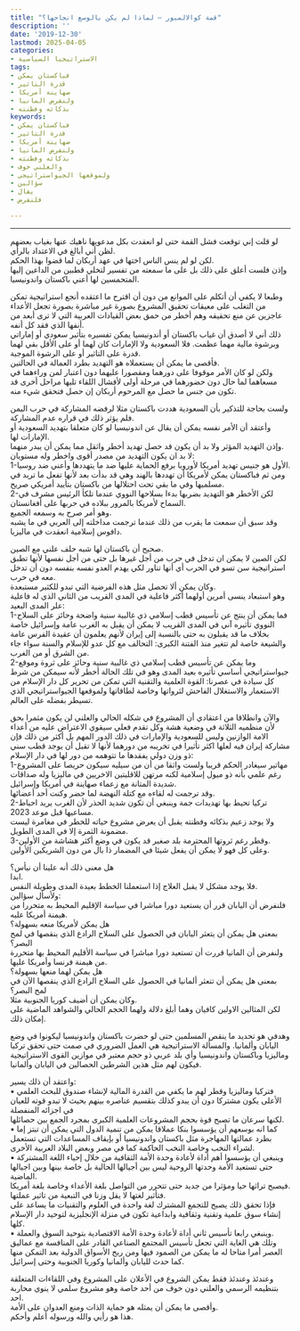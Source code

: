 ```yaml
---
title: "قمة كوالالمبور – لماذا لم يكن بالوسع انجاحها؟"
description: ''
date: '2019-12-30'
lastmod: 2025-04-05
categories:
- الاستراتيجيا السياسية
tags:
- فباكستان يمكن
- قدرة التاثير
- صهاينة أمريكا
- ولنفرض المانيا
- بذكائه وفطنته
keywords:
- فباكستان يمكن
- قدرة التاثير
- صهاينة أمريكا
- ولنفرض المانيا
- بذكائه وفطنته
- والعلني خوف
- ولموقعها الجيواستراتيجي
- سؤالين
- يقال
- فلنفرض

---
```

****

لو قلت إني توقعت فشل القمة حتى لو انعقدت بكل مدعويها ناهيك عنها بغياب بعضهم لظن أني أبالغ في الاعتداد بالرأي.  
لكن لو لم ينس الناس اختها في عهد أربكان لما قضوا بهذا الحكم.  
وإذن فلست أعلق على ذلك بل على ما سمعته من تفسير لتخلي قطبين من الداعين إليها المتحمسين لها أعني باكستان واندونيسيا.

وطبعا لا يكفي أن أتكلم على الموانع من دون أن اقترح ما اعتقده أنجع استراتيجية تمكن من التغلب على معيقات تحقيق المشروع بصورة غير مباشرة بصورة تجعل الأعداء عاجزين عن منع تحقيقه وهم أخطر من حمق بعض القيادات العربية التي لا ترى أبعد من أنفها الذي فقد كل أنفه.  
ذلك أني لا أصدق أن غياب باكستان أو أندونيسيا يمكن تفسيره بتأثير سعودي أو إماراتي وبرشوة مالية مهما عظمت. فلا السعودية ولا الإمارات كان لهما أو على الأقل بقي لهما قدرة على التاثير أو على الرشوة الموجبة.  
فأقصى ما يمكن أن يستعملاه هو التهديد بطرد العمالة في الحالتين.  
ولكن لو كان الأمر موقوفا على دورهما ومقصورا عليهما دون اعتبار لمن وراءهما في مسعاهما لما حال دون حضورهما في مرحلة أولى لأفشال اللقاء تليها مراحل أخرى قد تكون من جنس ما حصل مع المرحوم أربكان إن حصل فتحقق شيء منه.

ولست بحاجة للتذكير بأن السعودية هددت باكستان مثلا لرفضه المشاركة في حرب اليمن فلم يؤثر ذلك في قراره عدم المشاركة.  
وأعتقد أن الأمر نفسه يمكن أن يقال عن اندونيسيا لو كان متعلقا بتهديد السعودية أو الإمارات لها.  
وإذن التهديد المؤثر ولا بد أن يكون قد حصل تهديد أخطر واثقل مما يمكن أن يبدر منهما.  
لا بد ان يكون التهديد من مصدر أقوى واخطر وله مستويان:  
1-الأول هو جنيس تهديد أمريكا لأوروبا برفع الحماية عليها ضد ما يتهددها وأعني ضد روسيا.  
ومن ثم فباكستان يمكن لأمريكا أن تهددها بالهند وهي قد بدأت بعد لأنها تفعل ما تريد في مسلميها وفي ما بقي تحت احتلالها من باكستان بتأييد أمريكي صريح.  
2-لكن الأخطر هو التهديد بضربها بدءا بسلاحها النووي عندما تلكأ الرئيس مشرف في السماح لأمريكا بالمرور ببلاده في حربها على أفغانستان.  
وهو أمر صرح به وسمعه الجميع.  
وقد سبق أن سمعت ما يقرب من ذلك عندما ترجمت مداخلته إلى العربي في ما يشبه دافوس إسلامية انعقدت في ماليزيا.

صحيح أن باكستان لها شبه حلف علني مع الصين.  
لكن الصين لا يمكن ان تدخل في حرب من أجل غيرها بل حتى من أجل نفسها لأنها تطبق استراتيجية سن تسو في الحرب أي أنها تناور لكي يهدم العدو نفسه بنفسه دون أن تدخل معه في حرب.  
وكان يمكن ألا تحصل مثل هذه الفرضية التي تبدو للكثير مستبعدة.  
وهو استبعاد ينسى أمرين أولهما أكثر فاعلية في المدى القريب من الثاني الذي له فاعلية علر المدى البعيد:  
1-فما يمكن أن ينتج عن تأسيس قطب إسلامي ذي غالبية سنية واضحة وحائز على السلاح النووي تأثيره آني في المدى القريب لا يمكن أن يقبل به الغرب عامة وإسرائيل خاصة بخلاف ما قد يقبلون به حتى بالنسبة إلى إيران لأنهم يعلمون أن عقيدة الفرس عامة والشيعة خاصة لم تتغير منذ الفتنة الكبرى: التحالف مع كل عدو للإسلام والسنة سواء جاء من الشرق أو من الغرب.  
2-وما يمكن عن تأسيس قطب إسلامي ذي غالبية سنية وحائز على ثروة وموقع جيواستراتيجي أساسي تأثيره بعيد المدى وهو في تلك الحالة أخطر لأنه سيمكن من شرط كل سيادة في عصرنا: القوة العلمية والتقنية التي تمكن من تحرير كل دار الإسلام من الاستعمار والاستغلال الفاحش لثرواتها وخاصة لطاقاتها ولموقعها الجيواستراتيجي الذي تسيطر بفضله على العالم.

والآن وانطلاقا من اعتقادي أن المشروع في شكله الحالي والعلني لن يكون مثمرا بحق لأن منظميه الثلاثة في وضعية هشة وكل تقدم فعلي سيقوي الاعتراض عليه من أعداء الامة الوازنين وليس للسعودية والإمارات في ذلك الدور المهم بل أكثر من ذلك فإن مشاركة إيران فيه لعلها اكثر تأثيرا في تخريبه من دورهما لأنها لا تقبل أن يوجد قطب سني ذو وزن دولي يفقدها ما تتوهمه من دور لها في دار الإسلام:  
1-مهاتير سيغادر الحكم قريبا ولست واثقا من أن من سيليه سيكون حريصا على المشروع رغم علمي بأنه ذو ميول إسلامية لكنه مرتهن للاقليتين الاخريين في ماليزيا وله صداقات شديدة المتانة مع زعماء صهاينة في أمريكا وإسرائيل.  
وقد ترجمت له لقاءه مع كتلة النهضة لما حضر وكنت أحد أعضائها.  
2-تركيا تحيط بها تهديدات جمة وينبغي أن تكون شديد الحذر لأن الغرب يريد احباط مساعيها قبل موعد 2023.  
ولا يوجد زعيم بذكائه وفطنته يقبل أن يعرض مشروع حياته للخطر في مغامرة ليست مضمونة الثمرة إلا في المدى الطويل.  
3-وقطر رغم ثروتها المحترمة بلد صغير قد يكون في وضع أكثر هشاشة من الأولين.  
وعلى كل فهو لا يمكن أن يفعل شيئا في المضمار ذا بال من دون الشريكين الأولين.

هل معنى ذلك أنه علينا أن نيأس؟  
ابدا.  
فلا يوجد مشكل لا يقبل العلاج إذا استعملنا الخطط بعيدة المدى وطويلة النفس.  
ولأسأل سؤالين:  
فلنفرض أن اليابان قرر أن يستعيد دورا مباشرا في سياسة الإقليم المحيط به متحررا من هيمنة أمريكا عليه.  
هل يمكن لأمريكا منعه بسهولة؟  
بمعنى هل يمكن أن يتعثر اليابان في الحصول على السلاح الرادع الذي ينقصها في لمح البصر؟  
ولنفرض أن المانيا قررت أن تستعيد دورا مباشرا في سياسة الأقليم المحيط بها متحررة من هيمنة فرنسا وأمريكا عليها.  
هل يمكن لهما منعها بسهولة؟  
بمعنى هل يمكن أن تتعثر ألمانيا في الحصول على السلاح الرادع الذي ينقصها الآن في لمح البصر؟  
وكان يمكن أن أضيف كوريا الجنوبية مثلا.  
لكن المثالين الاولين كافيان وهما أبلغ دلالة ولهما الحجم الحالي والشواهد الماضية على إمكان ذلك.

وهدفي هو تحديد ما ينقص المسلمين حتى لو حضرت باكستان واندونيسيا ليكونوا في وضع اليابان وألمانيا. والمسألة الاستراتيجية هي العمل الضروري في صمت حتى تحقق تركيا وماليزيا وباكستان واندونيسيا وأي بلد عربي ذو حجم معتبر في موازين القوى الاستراتيجية فيكون لهم مثل هذين الشرطين الحصالين في اليابان وألمانيا.

واعتقد أن ذلك يسير:  
▪︎ فتركيا وماليزيا وقطر لهم ما يكفي من القدرة المالية لإنشاء صندوق للبحث العلمي الأعلى يكون مشتركا دون أن يبدو كذلك بتقسيم عناصره بينهم بحيث لا تبدو قوته للعيان في اجزائه المنفصلة  
لكنها سرعان ما تصبح قوة بحجم المشروعات العلمية الكبرى بمجرد الجمع بين حصائلها.  
▪︎ كما انه بوسعهم أن يؤسسوا بنكا عملاقا يمكن من تنمية الدول التي يمكن أن تبتز إما بطرد عمالتها المهاجرة مثل باكستان واندونيسيا أو بإيقاف المساعدات التي تستعمل لشراء النخب وخاصة النخب الحاكمة كما في مصر وبعض البلاد العربية الأخرى.  
▪︎ وينبغي أن يؤسسوا أهم أداة لأعادة وحدة الأمة الثقافية من خلال إحياء اللغة المشتركة حتى تستعيد الأمة وحدتها الروحية ليس بين أجيالها الحالية بل خاصة بينها وبين اجيالها الماضية.  
فيصبح تراثها حيا ومؤثرا من جديد حتى تتحرر من التواصل بلغة الأعداء وخاصة بلغة أمريكا.  
فتأثير لغتها لا يقل وزنا في التبعية من تاثير عملتها.  
فإذا تحقق ذلك يصبح للتجمع المشترك لغة واحدة في العلوم والتقنيات ما يساعد على إنشاء سوق علمية وتقنية وثقافية وابداعية تكون في منزلة الإنجليزية لتوحيد دار الإسلام كلها.  
▪︎ وينبغي رابعا تأسيس ثاني أداة لأعادة وحدة الأمة الاقتصادية بتوحيد السوق والعملة.  
وتلك هي الغاية التي تجعل تأسيس المجتمع الصناعي القادر على المنافسة مع عماليق العصر أمرا متاحا له ما يمكن من الصمود فيها ومن ربح الأسواق الدولية بعد التمكن منها كما حدث لليابان وألمانيا وكوريا الجنوبية وحتى إسرائيل.

وعندئذ وعندئذ فقط يمكن الشروع في الأعلان على المشروع وفي اللقاءات المتعلقة بتنظيمه الرسمي والعلني دون خوف من أحد خاصة وهو مشروع سلمي لا ينوي محاربة احد.  
وأقصى ما يمكن أن يمثله هو حماية الذات ومنع العدوان على الأمة.  
هذا هو رأيي والله ورسوله أعلم وأحكم.

###
